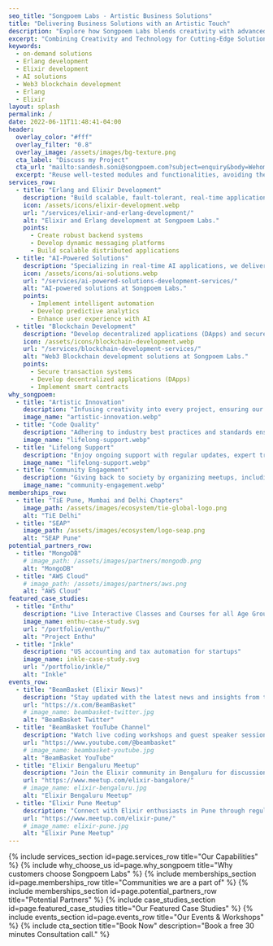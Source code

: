 ```yaml
---
seo_title: "Songpoem Labs - Artistic Business Solutions"
title: "Delivering Business Solutions with an Artistic Touch"
description: "Explore how Songpoem Labs blends creativity with advanced technology to deliver innovative solutions in Elixir development, AI, and blockchain. Our high-performance, scalable systems handle large traffic and user activity seamlessly."
excerpt: "Combining Creativity and Technology for Cutting-Edge Solutions."
keywords:
  - on-demand solutions
  - Erlang development
  - Elixir development
  - AI solutions
  - Web3 blockchain development
  - Erlang
  - Elixir
layout: splash
permalink: /
date: 2022-06-11T11:48:41-04:00
header:
  overlay_color: "#fff"
  overlay_filter: "0.8"
  overlay_image: /assets/images/bg-texture.png
  cta_label: "Discuss my Project"
  cta_url: "mailto:sandesh.soni@songpoem.com?subject=enquiry&body=Wehomepage"
  excerpt: "Reuse well-tested modules and functionalities, avoiding the need to build from scratch."
services_row:
  - title: "Erlang and Elixir Development"
    description: "Build scalable, fault-tolerant, real-time applications using Erlang/Elixir."
    icon: /assets/icons/elixir-development.webp
    url: "/services/elixir-and-erlang-development/"
    alt: "Elixir and Erlang development at Songpoem Labs."
    points:
      - Create robust backend systems
      - Develop dynamic messaging platforms
      - Build scalable distributed applications
  - title: "AI-Powered Solutions"
    description: "Specializing in real-time AI applications, we deliver solutions combining responsiveness with intelligent decision-making."
    icon: /assets/icons/ai-solutions.webp
    url: "/services/ai-powered-solutions-development-services/"
    alt: "AI-powered solutions at Songpoem Labs."
    points:
      - Implement intelligent automation
      - Develop predictive analytics
      - Enhance user experience with AI
  - title: "Blockchain Development"
    description: "Develop decentralized applications (DApps) and secure transaction systems using blockchain technology."
    icon: /assets/icons/blockchain-development.webp
    url: "/services/blockchain-development-services/"
    alt: "Web3 Blockchain development solutions at Songpoem Labs."
    points:
      - Secure transaction systems
      - Develop decentralized applications (DApps)
      - Implement smart contracts
why_songpoem:
  - title: "Artistic Innovation"
    description: "Infusing creativity into every project, ensuring our solutions not only perform flawlessly but also inspire and engage."
    image_name: "artistic-innovation.webp"
  - title: "Code Quality"
    description: "Adhering to industry best practices and standards ensures your projects are built on a foundation of clean, efficient, and scalable code."
    image_name: "lifelong-support.webp"
  - title: "Lifelong Support"
    description: "Enjoy ongoing support with regular updates, expert troubleshooting, and personalized consultations."
    image_name: "lifelong-support.webp"
  - title: "Community Engagement"
    description: "Giving back to society by organizing meetups, including Elixir Pune Meetup and Elixir Bengaluru Meetup."
    image_name: "community-engagement.webp"
memberships_row:
  - title: "TiE Pune, Mumbai and Delhi Chapters"
    image_path: /assets/images/ecosystem/tie-global-logo.png
    alt: "TiE Delhi"
  - title: "SEAP"
    image_path: /assets/images/ecosystem/logo-seap.png
    alt: "SEAP Pune"
potential_partners_row:
  - title: "MongoDB"
    # image_path: /assets/images/partners/mongodb.png
    alt: "MongoDB"
  - title: "AWS Cloud"
    # image_path: /assets/images/partners/aws.png
    alt: "AWS Cloud"
featured_case_studies:
  - title: "Enthu"
    description: "Live Interactive Classes and Courses for all Age Groups."
    image_name: enthu-case-study.svg
    url: "/portfolio/enthu/"
    alt: "Project Enthu"
  - title: "Inkle"
    description: "US accounting and tax automation for startups"
    image_name: inkle-case-study.svg
    url: "/portfolio/inkle/"
    alt: "Inkle"
events_row:
  - title: "BeamBasket (Elixir News)"
    description: "Stay updated with the latest news and insights from the Elixir community."
    url: "https://x.com/BeamBasket"
    # image_name: beambasket-twitter.jpg
    alt: "BeamBasket Twitter"
  - title: "BeamBasket YouTube Channel"
    description: "Watch live coding workshops and guest speaker sessions on Elixir."
    url: "https://www.youtube.com/@beambasket"
    # image_name: beambasket-youtube.jpg
    alt: "BeamBasket YouTube"
  - title: "Elixir Bengaluru Meetup"
    description: "Join the Elixir community in Bengaluru for discussions and events."
    url: "https://www.meetup.com/elixir-bangalore/"
    # image_name: elixir-bengaluru.jpg
    alt: "Elixir Bengaluru Meetup"
  - title: "Elixir Pune Meetup"
    description: "Connect with Elixir enthusiasts in Pune through regular meetups."
    url: "https://www.meetup.com/elixir-pune/"
    # image_name: elixir-pune.jpg
    alt: "Elixir Pune Meetup"
---
```


{% include services_section id=page.services_row title="Our Capabilities" %}
{% include why_choose_us id=page.why_songpoem title="Why customers choose Songpoem Labs" %}
{% include memberships_section id=page.memberships_row title="Communities we are a part of" %}
{% include memberships_section id=page.potential_partners_row title="Potential Partners" %}
{% include case_studies_section id=page.featured_case_studies title="Our Featured Case Studies" %}
{% include events_section id=page.events_row title="Our Events & Workshops" %}
{% include cta_section title="Book Now" description="Book a free 30 minutes Consultation call." %}
